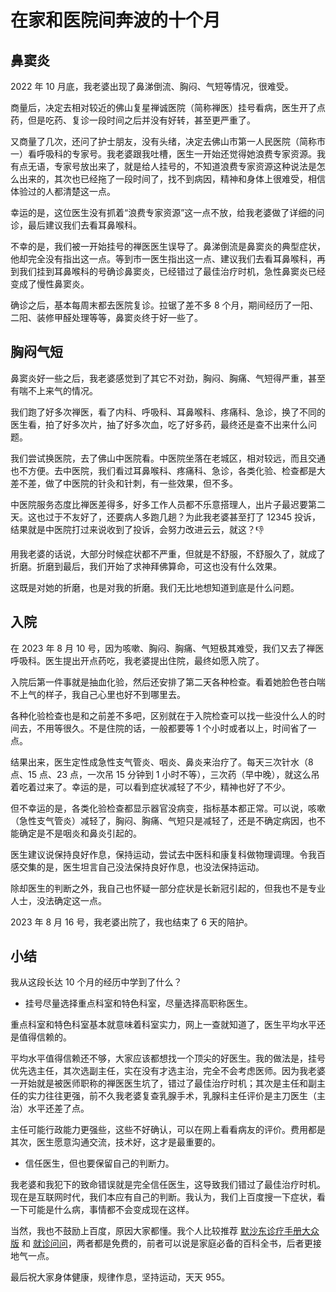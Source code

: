 # 在家和医院间奔波的十个月

## 鼻窦炎

2022 年 10 月底，我老婆出现了鼻涕倒流、胸闷、气短等情况，很难受。

商量后，决定去相对较近的佛山复星禅诚医院（简称禅医）挂号看病，医生开了点药，但是吃药、复诊一段时间之后并没有好转，甚至更严重了。

又商量了几次，还问了护士朋友，没有头绪，决定去佛山市第一人民医院（简称市一）看呼吸科的专家号。我老婆跟我吐槽，医生一开始还觉得她浪费专家资源。我有点无语，专家号放出来了，就是给人挂号的，不知道浪费专家资源这种说法是怎么出来的，其次也已经拖了一段时间了，找不到病因，精神和身体上很难受，相信体验过的人都清楚这一点。

幸运的是，这位医生没有抓着“浪费专家资源”这一点不放，给我老婆做了详细的问诊，最后建议我们去看耳鼻喉科。

不幸的是，我们被一开始挂号的禅医医生误导了。鼻涕倒流是鼻窦炎的典型症状，他却完全没有指出这一点。等到市一医生指出这一点、建议我们去看耳鼻喉科，再到我们挂到耳鼻喉科的号确诊鼻窦炎，已经错过了最佳治疗时机，急性鼻窦炎已经变成了慢性鼻窦炎。

确诊之后，基本每周末都去医院复诊。拉锯了差不多 8 个月，期间经历了一阳、二阳、装修甲醛处理等等，鼻窦炎终于好一些了。

## 胸闷气短

鼻窦炎好一些之后，我老婆感觉到了其它不对劲，胸闷、胸痛、气短得严重，甚至有喘不上来气的情况。

我们跑了好多次禅医，看了内科、呼吸科、耳鼻喉科、疼痛科、急诊，换了不同的医生看，拍了好多次片，抽了好多次血，吃了好多药，最终还是查不出来什么问题。

我们尝试换医院，去了佛山中医院看。中医院坐落在老城区，相对较远，而且交通也不方便。去中医院，我们看过耳鼻喉科、疼痛科、急诊，各类化验、检查都是大差不差，做了中医院的针灸和针刺，有一些效果，但不多。

中医院服务态度比禅医差得多，好多工作人员都不乐意搭理人，出片子最迟要第二天。这也过于不友好了，还要病人多跑几趟？为此我老婆甚至打了 12345 投诉，结果就是中医院打过来说收到了投诉，会努力改进云云，就这？👎

用我老婆的话说，大部分时候症状都不严重，但就是不舒服，不舒服久了，就成了折磨。折磨到最后，我们开始了求神拜佛算命，可这也没有什么效果。

这既是对她的折磨，也是对我的折磨。我们无比地想知道到底是什么问题。

## 入院

在 2023 年 8 月 10 号，因为咳嗽、胸闷、胸痛、气短极其难受，我们又去了禅医呼吸科。医生提出开点药吃，我老婆提出住院，最终如愿入院了。

入院后第一件事就是抽血化验，然后还安排了第二天各种检查。看着她脸色苍白喘不上气的样子，我自己心里也好不到哪里去。

各种化验检查也是和之前差不多吧，区别就在于入院检查可以找一些没什么人的时间去，不用等很久。不是住院的话，一般都要等 1 个小时或者以上，时间省了一点。

结果出来，医生定性成急性支气管炎、咽炎、鼻炎来治疗了。每天三次针水（8 点、15 点、23 点，一次吊 15 分钟到 1 小时不等），三次药（早中晚），就这么吊着吃着过来了。幸运的是，可以看到症状减轻了不少，精神也好了不少。

但不幸运的是，各类化验检查都显示器官没病变，指标基本都正常。可以说，咳嗽（急性支气管炎）减轻了，胸闷、胸痛、气短只是减轻了，还是不确定病因，也不能确定是不是咽炎和鼻炎引起的。

医生建议说保持良好作息，保持运动，尝试去中医科和康复科做物理调理。令我百感交集的是，医生坦言自己没法保持良好作息，也没法保持运动。

除却医生的判断之外，我自己也怀疑一部分症状是长新冠引起的，但我也不是专业人士，没法确定这一点。

2023 年 8 月 16 号，我老婆出院了，我也结束了 6 天的陪护。

## 小结

我从这段长达 10 个月的经历中学到了什么？

- 挂号尽量选择重点科室和特色科室，尽量选择高职称医生。

重点科室和特色科室基本就意味着科室实力，网上一查就知道了，医生平均水平还是值得信赖的。

平均水平值得信赖还不够，大家应该都想找一个顶尖的好医生。我的做法是，挂号优先选主任，其次选副主任，实在没有才选主治，完全不会考虑医师。因为我老婆一开始就是被医师职称的禅医医生坑了，错过了最佳治疗时机；其次是主任和副主任的实力往往更强，前不久我老婆复查乳腺手术，乳腺科主任评价是主刀医生（主治）水平还差了点。

主任可能行政能力更强些，这些不好确认，可以在网上看看病友的评价。费用都是其次，医生愿意沟通交流，技术好，这才是最重要的。

- 信任医生，但也要保留自己的判断力。

我老婆和我犯下的致命错误就是完全信任医生，这导致我们错过了最佳治疗时机。现在是互联网时代，我们本应有自己的判断。我认为，我们上百度搜一下症状，看一下可能是什么病，事情都不会变成现在这样。

当然，我也不鼓励上百度，原因大家都懂。我个人比较推荐 [默沙东诊疗手册大众版](https://www.msdmanuals.cn/home) 和 [就诊问问](https://ask.nocode.com/)，两者都是免费的，前者可以说是家庭必备的百科全书，后者更接地气一点。

最后祝大家身体健康，规律作息，坚持运动，天天 955。
